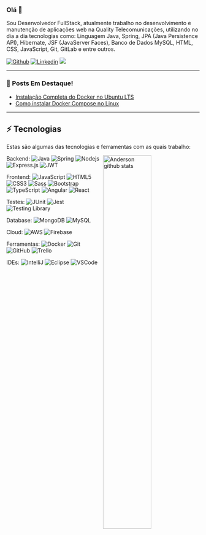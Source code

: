 ### Olá 👋

Sou Desenvolvedor FullStack, atualmente trabalho no desenvolvimento e manutenção de aplicações web na Quality Telecomunicações, utilizando no dia a dia tecnologias como: Linguagem Java, Spring, JPA (Java Persistence API), Hibernate, JSF (JavaServer Faces), Banco de Dados MySQL, HTML, CSS, JavaScript, Git, GitLab e entre outros.

[![Github](https://img.shields.io/badge/-Github-000?style=flat&logo=Github&logoColor=white)](https://github.com/andersonleite1?tab=followers)
[![Linkedin](https://img.shields.io/badge/-LinkedIn-blue?style=flat&logo=Linkedin&logoColor=white)](https://www.linkedin.com/in/andersonleitedev/)
[![](https://img.shields.io/badge/Gmail-andersonleite.dev%40gmail.com-red)](mailto:andersonleite.dev@gmail.com)

____

### 📝 Posts Em Destaque!
- <a href="https://dev.to/andersonleite/instalacao-completa-do-docker-no-ubuntu-lts-5bpi" target="_blank">Instalação Completa do Docker no Ubuntu LTS</a>
- <a href="https://dev.to/andersonleite/como-instalar-docker-compose-no-linux-2iin">Como instalar Docker Compose no Linux</a>

____

## ⚡ Tecnologias

Estas são algumas das tecnologias e ferramentas com as quais trabalho:

 <a href="https://github.com/andersonleite1">
    <img width="50%" align="right" alt="Anderson github stats" src="https://github-readme-stats.vercel.app/api?username=andersonleite1&count_private=true&show_icons=true&theme=dark" />
  </a>

Backend: 
![Java](https://img.shields.io/badge/-Java-0E86C1?style=flat&logo=java&logoColor=white)
![Spring](https://img.shields.io/badge/-Spring-6DB33F?style=flat-square&logo=spring&logoColor=white)
![Nodejs](https://img.shields.io/badge/-Node.js-darkgreen?style=flat&logo=nodedotjs&logoColor=white) 
![Express.js](https://img.shields.io/badge/-Express.js-white?style=flat&logo=express&logoColor=darkgreen) 
![JWT](https://img.shields.io/badge/-JWT-black?style=flat&logo=JSON%20web%20tokens&logoColor=white) 


Frontend:
![JavaScript](https://img.shields.io/badge/-JavaScript-black?style=flat-square&logo=javascript)
![HTML5](https://img.shields.io/badge/-HTML5-E34F26?style=flat-square&logo=html5&logoColor=white)
![CSS3](https://img.shields.io/badge/-CSS3-1572B6?style=flat-square&logo=css3)
![Sass](https://img.shields.io/badge/-Sass-CC6699?style=flat-square&logo=sass&logoColor=white)
![Bootstrap](https://img.shields.io/badge/-Bootstrap-563D7C?style=flat-square&logo=bootstrap)
![TypeScript](https://img.shields.io/badge/-TypeScript-007ACC?style=flat-square&logo=typescript&logoColor=white)
![Angular](https://img.shields.io/badge/-Angular-DD0031?style=flat-square&logo=angular)
![React](https://img.shields.io/badge/-React-black?style=flat&logo=react)

Testes:
![JUnit](https://img.shields.io/badge/-JUnit-37A56D?style=flat&logo=JUnit) 
![Jest](https://img.shields.io/badge/-Jest-944058?style=flat&logo=jest) 
![Testing Library](https://img.shields.io/badge/-Testing&nbsp;Library-E1E5DE?style=flat&logo=testing-library)

Database:
![MongoDB](https://img.shields.io/badge/-MongoDB-black?style=flat-square&logo=mongodb)
![MySQL](https://img.shields.io/badge/-MySQL-4479A1?style=flat-square&logo=mysql&logoColor=white)

Cloud:
![AWS](https://img.shields.io/badge/AWS-242F3F?style=flat-square&logo=amazon&logoColor=white)
![Firebase](https://img.shields.io/badge/Firebase-FFCA28?style=flat-square&logo=firebase&logoColor=white)

Ferramentas:
![Docker](https://img.shields.io/badge/-Docker-2496ED?style=flat-square&logo=docker&logoColor=white)
![Git](https://img.shields.io/badge/-Git-black?style=flat-square&logo=git)
![GitHub](https://img.shields.io/badge/-GitHub-181717?style=flat-square&logo=github)
![Trello](https://img.shields.io/badge/-Trello-017FCA?style=flat-square&logo=trello)

IDEs:
![IntelliJ](https://img.shields.io/badge/-IntelliJ%20IDEA-black?style=flat-square&logo=intellij-idea&logoColor=white)
![Eclipse](https://img.shields.io/badge/-Eclipse-2C2255?style=flat-square&logo=eclipse&logoColor=white)
![VSCode](https://img.shields.io/badge/-VSCode-007ACC?style=flat-square&logo=visual-studio-code&logoColor=white)
